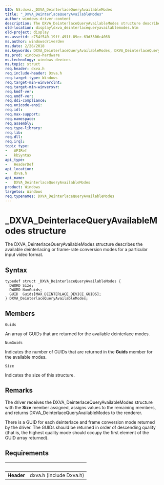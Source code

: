 ```yaml
---
UID: NS:dxva._DXVA_DeinterlaceQueryAvailableModes
title: "_DXVA_DeinterlaceQueryAvailableModes"
author: windows-driver-content
description: The DXVA_DeinterlaceQueryAvailableModes structure describes the available deinterlacing or frame-rate conversion modes for a particular input video format.
old-location: display\dxva_deinterlacequeryavailablemodes.htm
old-project: display
ms.assetid: c754f540-19ff-491f-89ec-63d3306c4068
ms.author: windowsdriverdev
ms.date: 2/26/2018
ms.keywords: DXVA_DeinterlaceQueryAvailableModes, DXVA_DeinterlaceQueryAvailableModes structure [Display Devices], _DXVA_DeinterlaceQueryAvailableModes, display.dxva_deinterlacequeryavailablemodes, dxva/DXVA_DeinterlaceQueryAvailableModes, dxvaref_9c2ffe96-e286-4f0f-bb6b-57bc6ee64b2c.xml
ms.prod: windows-hardware
ms.technology: windows-devices
ms.topic: struct
req.header: dxva.h
req.include-header: Dxva.h
req.target-type: Windows
req.target-min-winverclnt: 
req.target-min-winversvr: 
req.kmdf-ver: 
req.umdf-ver: 
req.ddi-compliance: 
req.unicode-ansi: 
req.idl: 
req.max-support: 
req.namespace: 
req.assembly: 
req.type-library: 
req.lib: 
req.dll: 
req.irql: 
topic_type:
-	APIRef
-	kbSyntax
api_type:
-	HeaderDef
api_location:
-	dxva.h
api_name:
-	DXVA_DeinterlaceQueryAvailableModes
product: Windows
targetos: Windows
req.typenames: DXVA_DeinterlaceQueryAvailableModes
---
```


# _DXVA_DeinterlaceQueryAvailableModes structure
The DXVA_DeinterlaceQueryAvailableModes structure describes the available deinterlacing or frame-rate conversion modes for a particular input video format.

## Syntax
````
typedef struct _DXVA_DeinterlaceQueryAvailableModes {
  DWORD Size;
  DWORD NumGuids;
  GUID  Guids[MAX_DEINTERLACE_DEVICE_GUIDS];
} DXVA_DeinterlaceQueryAvailableModes;
````

## Members


`Guids`

An array of GUIDs that are returned for the available deinterlace modes.

`NumGuids`

Indicates the number of GUIDs that are returned in the <b>Guids</b> member for the available modes.

`Size`

Indicates the size of this structure.

## Remarks
The driver receives the DXVA_DeinterlaceQueryAvailableModes structure with the <b>Size</b> member assigned, assigns values to the remaining members, and returns DXVA_DeinterlaceQueryAvailableModes to the renderer.

There is a GUID for each deinterlace and frame conversion mode returned by the driver. The GUIDs should be returned in order of descending quality (that is, the highest quality mode should occupy the first element of the GUID array returned).

## Requirements
| &nbsp; | &nbsp; |
| ---- |:---- |
| **Header** | dxva.h (include Dxva.h) |
